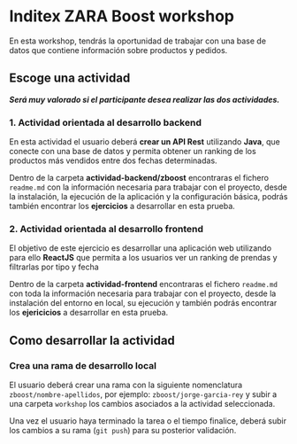 # Inditex ZARA Boost workshop

En esta workshop, tendrás la oportunidad de trabajar con una base de datos que contiene información sobre productos y pedidos.

## Escoge una actividad

**_Será muy valorado si el participante desea realizar las dos actividades._**

### 1. Actividad orientada al desarrollo backend

En esta actividad el usuario deberá **crear un API Rest** utilizando **Java**, que conecte con una base de datos y permita obtener un ranking de los productos más vendidos entre dos fechas determinadas. 

Dentro de la carpeta **actividad-backend/zboost** encontraras el fichero `readme.md` con la información necesaria para trabajar con el proyecto, desde la instalación, la ejecución de la aplicación y la configuración básica, podrás también encontrar los **ejercicios** a desarrollar en esta prueba.


### 2. Actividad orientada al desarrollo frontend

El objetivo de este ejercicio es desarrollar una aplicación web utilizando para ello  **ReactJS** que permita a los usuarios ver un ranking de prendas y filtrarlas por tipo y fecha 

Dentro de la carpeta **actividad-frontend** encontraras el fichero `readme.md` con toda la información necesaria para trabajar con el proyecto, desde la instalación del entorno en local, su ejecución y también podrás encontrar los **ejericicios** a desarrollar en esta prueba.

## Como desarrollar la actividad
### Crea una rama de desarrollo local

El usuario deberá crear una rama con la siguiente nomenclatura `zboost/nombre-apellidos`, por ejemplo: `zboost/jorge-garcia-rey` y subir a una carpeta `workshop` los cambios asociados a la actividad seleccionada.

Una vez el usuario haya terminado la tarea o el tiempo finalice, deberá subir los cambios a su rama (`git push`) para su posterior validación.
